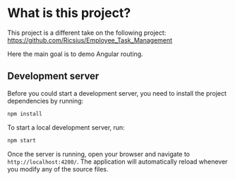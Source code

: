# What is this project?

This project is a different take on the following project: https://github.com/Ricsius/Employee_Task_Management

Here the main goal is to demo Angular routing.

## Development server

Before you could start a development server, you need to install the project dependencies by running:

```bash
npm install
```

To start a local development server, run:

```bash
npm start
```

Once the server is running, open your browser and navigate to `http://localhost:4200/`. The application will automatically reload whenever you modify any of the source files.
